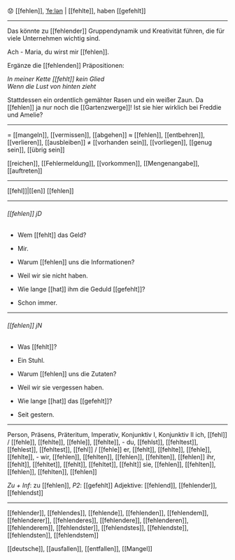 😟 [[fehlen]], [ˈfeːlən](https://youglish.com/pronounce/fehlen/german) | [[fehlte]], haben [[gefehlt]]

---
Das könnte zu [[fehlender]] Gruppendynamik und Kreativität führen, die für viele Unternehmen wichtig sind.

Ach - Maria, du wirst mir [[fehlen]].  

Ergänze die [[fehlenden]] Präpositionen:

*In meiner Kette [[fehlt]] kein Glied*  
*Wenn die Lust von hinten zieht*  

Stattdessen ein ordentlich gemähter Rasen und ein weißer Zaun. Da [[fehlen]] ja nur noch die [[Gartenzwerge]]! Ist sie hier wirklich bei Freddie und Amelie?

---
= [[mangeln]], [[vermissen]], [[abgehen]]
≈ [[fehlen]], [[entbehren]], [[verlieren]], [[ausbleiben]]
≠ [[vorhanden sein]], [[vorliegen]], [[genug sein]], [[übrig sein]]

[[reichen]], [[Fehlermeldung]], [[vorkommen]], [[Mengenangabe]], [[auftreten]]

---
[[fehl]]|[[en]]
[[fehlen]]


---
###### [[fehlen]] jD
- Wem [[fehlt]] das Geld?
- Mir.

- Warum [[fehlen]] uns die Informationen?
- Weil wir sie nicht haben.

- Wie lange [[hat]] ihm die Geduld [[gefehlt]]?
- Schon immer.

---
###### [[fehlen]] jN
- Was [[fehlt]]?
- Ein Stuhl.

- Warum [[fehlen]] uns die Zutaten?
- Weil wir sie vergessen haben.

- Wie lange [[hat]] das [[gefehlt]]?
- Seit gestern.

---
Person, Präsens, Präteritum, Imperativ, Konjunktiv I, Konjunktiv II
ich, [[fehl]] / [[fehle]], [[fehlte]], [[fehle]], [[fehlte]], -
du, [[fehlst]], [[fehltest]], [[fehlest]], [[fehltest]], [[fehl]] / [[fehle]]
er, [[fehlt]], [[fehlte]], [[fehle]], [[fehlte]], -
wir, [[fehlen]], [[fehlten]], [[fehlen]], [[fehlten]], [[fehlen]]
ihr, [[fehlt]], [[fehltet]], [[fehlt]], [[fehltet]], [[fehlt]]
sie, [[fehlen]], [[fehlten]], [[fehlen]], [[fehlten]], [[fehlen]]

*Zu + Inf*: zu [[fehlen]], *P2*: [[gefehlt]]
Adjektive: [[fehlend]], [[fehlender]], [[fehlendst]]

---
[[fehlender]], [[fehlendes]], [[fehlende]], [[fehlenden]], [[fehlendem]], [[fehlenderer]], [[fehlenderes]], [[fehlendere]], [[fehlenderen]], [[fehlenderem]], [[fehlendster]], [[fehlendstes]], [[fehlendste]], [[fehlendsten]], [[fehlendstem]]

[[deutsche]], [[ausfallen]], [[entfallen]], [[Mangel]]